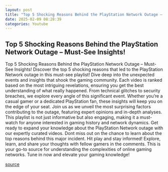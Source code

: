 ```yaml
---
layout: post
title: "Top 5 Shocking Reasons Behind the PlayStation Network Outage – Must-See Insights!"
date: 2025-02-09 08:28:39
categories: Youtube
---
```


## Top 5 Shocking Reasons Behind the PlayStation Network Outage – Must-See Insights!

Top 5 Shocking Reasons Behind the PlayStation Network Outage – Must-See Insights!
Discover the top 5 shocking reasons that led to the PlayStation Network outage in this must-see playlist! Dive deep into the unexpected events and insights that shook the gaming community. Each video is ranked based on the most intriguing revelations, ensuring you get the best understanding of what really happened.
From technical glitches to security breaches, we explore every angle of this significant event. Whether you’re a casual gamer or a dedicated PlayStation fan, these insights will keep you on the edge of your seat. 
Join us as we unveil the most surprising factors contributing to the outage, featuring expert opinions and in-depth analyses. This playlist is not just informative but also engaging, making it a must-watch for anyone interested in gaming history and network dynamics.
Get ready to expand your knowledge about the PlayStation Network outage with our expertly curated videos. Dont miss out on the chance to learn about the top reasons behind this major incident. Hit play and stay informed!
Explore, learn, and share your thoughts with fellow gamers in the comments. This is your go-to source for understanding the complexities of online gaming networks. Tune in now and elevate your gaming knowledge!

[source](https://www.youtube.com/playlist?list=PL2DJ-9KEGgG0YtlfS3exZk92x-lvQmazO)